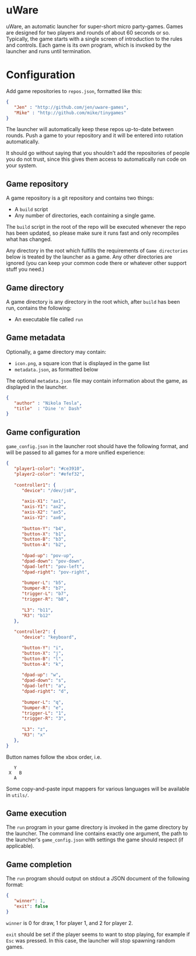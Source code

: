 # uWare
uWare, an automatic launcher for super-short micro party-games.
Games are designed for two players and rounds of about 60 seconds or so.
Typically, the game starts with a single screen of introduction to the rules and controls.
Each game is its own program, which is invoked by the launcher and runs until termination.


# Configuration
Add game repositories to `repos.json`, formatted like this:
```json
{
   "Jen" : "http://github.com/jen/uware-games",
   "Mike" : "http://github.com/mike/tinygames"
}
```

The launcher will automatically keep these repos up-to-date between rounds.
Push a game to your repository and it will be entered into rotation automatically.

It should go without saying that you shouldn't add the repositories of people you
do not trust, since this gives them access to automatically run code on your system.


## Game repository
A game repository is a git repository and contains two things:
* A `build` script
* Any number of directories, each containing a single game.

The `build` script in the root of the repo will be executed whenever the repo
has been updated, so please make sure it runs fast and only recompiles what has changed.

Any directory in the root which fulfills the requirements of `Game directories` below is treated
by the launcher as a game. Any other directories are ignored (you can keep your common code there
or whatever other support stuff you need.)


## Game directory
A game directory is any directory in the root which, after `build` has been run, contains the following:
* An executable file called `run`


## Game metadata
Optionally, a game directory may contain:
* `icon.png`, a square icon that is displayed in the game list
* `metadata.json`, as formatted below

The optional `metadata.json` file may contain information about the game, as displayed in the launcher.
```json
{
   "author" : "Nikola Tesla",
   "title"  : "Dine 'n' Dash"
}
```

## Game configuration
`game_config.json` in the launcher root should have the following format, and will be passed to all games
for a more unified experience:

```json
{
   "player1-color": "#ce3910",
   "player2-color": "#efef32",
   
   "controller1": {
      "device": "/dev/js0",
      
      "axis-X1": "ax1",
      "axis-Y1": "ax2",
      "axis-X2": "ax5",
      "axis-Y2": "ax6",
      
      "button-Y": "b4",
      "button-X": "b1",
      "button-B": "b3",
      "button-A": "b2",
      
      "dpad-up": "pov-up",
      "dpad-down": "pov-down",
      "dpad-left": "pov-left",
      "dpad-right": "pov-right",
      
      "bumper-L": "b5",
      "bumper-R": "b7",
      "trigger-L": "b7",
      "trigger-R": "b8",
      
      "L3": "b11",
      "R3": "b12"
   },
   
   "controller2": {
      "device": "keyboard",

      "button-Y": "i",
      "button-X": "j",
      "button-B": "l",
      "button-A": "k",
      
      "dpad-up": "w",
      "dpad-down": "s",
      "dpad-left": "a",
      "dpad-right": "d",
      
      "bumper-L": "q",
      "bumper-R": "e",
      "trigger-L": "1",
      "trigger-R": "3",
      
      "L3": "z",
      "R3": "x"
   },
}
```

Button names follow the xbox order, i.e.
```
   Y
 X   B
   A
```

Some copy-and-paste input mappers for various languages will be available in `utils/`.

## Game execution
The `run` program in your game directory is invoked in the game directory by the launcher.
The command line contains exactly one argument, the path to the launcher's `game_config.json` with settings
the game should respect (if applicable).

## Game completion
The `run` program should output on stdout a JSON document of the following format:
```json
{
   "winner": 1,
   "exit": false
}
```
`winner` is 0 for draw, 1 for player 1, and 2 for player 2.

`exit` should be set if the player seems to want to stop playing, for example if `Esc` was pressed.
In this case, the launcher will stop spawning random games.
